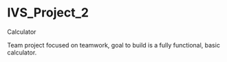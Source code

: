 # IVS_Project_2
Calculator

Team project focused on teamwork, goal to build is a fully functional, basic calculator.
